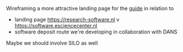 Wireframing a more attractive landing page for the [guide](https://guide.esciencecenter.nl/) in relation to

- landing page https://research-software.nl v https://software.esciencecenter.nl
- software deposit route we're developing in collaboration with DANS 

Maybe we should involve SILO as well

